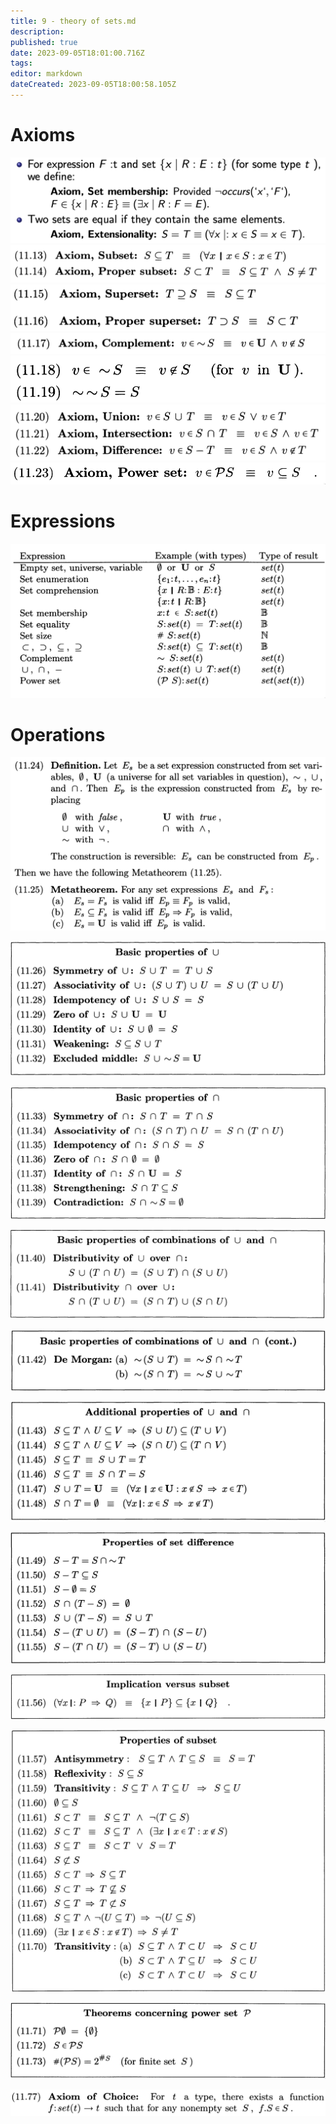 ```yaml
---
title: 9 - theory of sets.md
description: 
published: true
date: 2023-09-05T18:01:00.716Z
tags: 
editor: markdown
dateCreated: 2023-09-05T18:00:58.105Z
---
```


# Axioms
![](/images/20221210165612.png)
![](/images/20221210170105.png)
![](/images/20221210170110.png)
![](/images/20221210170119.png)
![](/images/20221210170124.png)
![](/images/20221210170131.png)
![](/images/20221210170200.png)

# Expressions
![](/images/20221210165836.png)

# Operations
![](/images/20221210170219.png)

![](/images/20221210170255.png)

![](/images/20221210170304.png)

![](/images/20221210170314.png)

![](/images/20221210170329.png)

![](/images/20221210171301.png)

![](/images/20221210171317.png)

![](/images/20221210171329.png)

![](/images/20221210171343.png)

![](/images/20221210171413.png)

![](/images/20221210171538.png)

